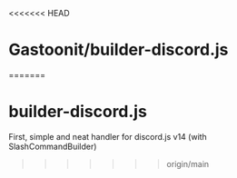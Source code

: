 <<<<<<< HEAD
# Gastoonit/builder-discord.js
=======
# builder-discord.js
First, simple and neat handler for discord.js v14 (with SlashCommandBuilder)
>>>>>>> origin/main
